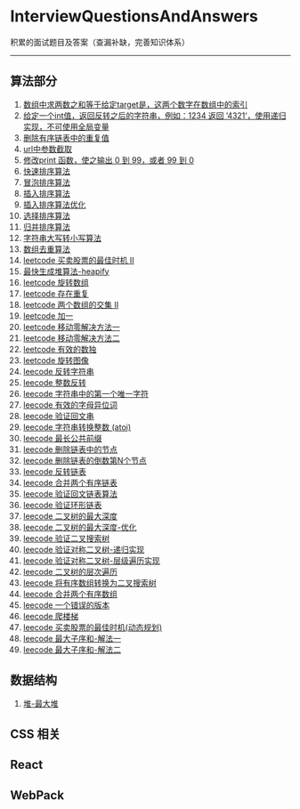 <!--
 * @description: 
 * @author: JXY
 * @Date: 2019-08-28 13:53:11
 * @Email: JXY001a@aliyun.com
 * @LastEditTime: 2019-09-09 21:52:38
 -->

# InterviewQuestionsAndAnswers
积累的面试题目及答案（查漏补缺，完善知识体系）
***
## 算法部分
1. [数组中求两数之和等于给定target是，这两个数字在数组中的索引](https://github.com/JXY001A/InterviewQuestionsAndAnswers/blob/95cfdd5a0f269398c97f4355f8256dc5247a15fc/src/algroithm.js#L6)
2. [给定一个int值，返回反转之后的字符串，例如：1234 返回 ’4321‘，使用递归实现，不可使用全局变量](https://github.com/JXY001A/InterviewQuestionsAndAnswers/blob/95cfdd5a0f269398c97f4355f8256dc5247a15fc/src/algroithm.js#L33)
3. [删除有序链表中的重复值](https://github.com/JXY001A/InterviewQuestionsAndAnswers/blob/ef67e9b19e96432faaab1b39b6ef6e70c2df944c/src/algroithm.js#L54)
4. [url中参数截取](https://github.com/JXY001A/InterviewQuestionsAndAnswers/blob/e02537311cf027d666a21d8044a9130b8892e555/src/algroithm.js#L91)
5. [修改print 函数，使之输出 0 到 99，或者 99 到 0](https://github.com/JXY001A/InterviewQuestionsAndAnswers/blob/525a590eeb2ab122910ff27e206e3c08e36a5620/src/algroithm.js#L129)
6. [快速排序算法](https://github.com/JXY001A/InterviewQuestionsAndAnswers/blob/2d42a9c58642bb3ee88caeaae7be15367033a48f/src/algroithm.js#L151)
7. [冒泡排序算法](https://github.com/JXY001A/InterviewQuestionsAndAnswers/blob/a192caf4ce89e43506a636b8961944fbd2184a0f/src/algroithm.js#L189)
8. [插入排序算法](https://github.com/JXY001A/InterviewQuestionsAndAnswers/blob/d585a6a2cf6d1b0c5cb0d3aa800fb8a1e2acd5eb/src/algroithm.js#L208)
9. [插入排序算法优化](https://github.com/JXY001A/InterviewQuestionsAndAnswers/blob/d585a6a2cf6d1b0c5cb0d3aa800fb8a1e2acd5eb/src/algroithm.js#L225)
10. [选择排序算法](https://github.com/JXY001A/InterviewQuestionsAndAnswers/blob/216dfd305804e7ef4ff4aa98721f6547eb264f7d/src/algroithm.js#L242)
11. [归并排序算法](https://github.com/JXY001A/InterviewQuestionsAndAnswers/blob/66c81d40ed7ffe24b94c0a045a4f3db8350a105b/src/algroithm.js#L264)
12. [字符串大写转小写算法](https://github.com/JXY001A/InterviewQuestionsAndAnswers/blob/d8f2761ff2bbe7db54445a06e38c7cf97c0061c7/src/algroithm.js#L305)
13. [数组去重算法](https://github.com/JXY001A/InterviewQuestionsAndAnswers/blob/e9613de8566b1c631f0153dd238ee9f0009652c1/src/algroithm.js#L331)
14. [leetcode 买卖股票的最佳时机 II](https://github.com/JXY001A/InterviewQuestionsAndAnswers/blob/e9613de8566b1c631f0153dd238ee9f0009652c1/src/algroithm.js#L348)
15. [最快生成堆算法-heapify](https://github.com/JXY001A/InterviewQuestionsAndAnswers/blob/e3220005e54140a9a93d123d4686a88819ff1576/src/maxHeap_heapify.js#L9)
16. [leetcode 旋转数组](https://github.com/JXY001A/InterviewQuestionsAndAnswers/blob/2f635582d0ac0e6b54cfd405ff31bd7a484b734d/src/algroithm.js#L366)
17. [leetcode 存在重复](https://github.com/JXY001A/InterviewQuestionsAndAnswers/blob/2f635582d0ac0e6b54cfd405ff31bd7a484b734d/src/algroithm.js#L379)
18. [leetcode 两个数组的交集 II](https://github.com/JXY001A/InterviewQuestionsAndAnswers/blob/2f635582d0ac0e6b54cfd405ff31bd7a484b734d/src/algroithm.js#L392)
19. [leetcode 加一](https://github.com/JXY001A/InterviewQuestionsAndAnswers/blob/2f635582d0ac0e6b54cfd405ff31bd7a484b734d/src/algroithm.js#L412)
20. [leetcode 移动零解决方法一](https://github.com/JXY001A/InterviewQuestionsAndAnswers/blob/d0137a813ee7aff18033f6206ac76c279b7477f7/src/algroithm.js#L439)
21. [leetcode 移动零解决方法二](https://github.com/JXY001A/InterviewQuestionsAndAnswers/blob/d0137a813ee7aff18033f6206ac76c279b7477f7/src/algroithm.js#L455)
22. [leetcode 有效的数独](https://github.com/JXY001A/InterviewQuestionsAndAnswers/blob/d0137a813ee7aff18033f6206ac76c279b7477f7/src/algroithm.js#L493)
23. [leetcode  旋转图像](https://github.com/JXY001A/InterviewQuestionsAndAnswers/blob/79118a6c587d734ba084c7baa4b813de33c88da6/src/algroithm.js#L551)
24. [leecode 反转字符串](https://github.com/JXY001A/InterviewQuestionsAndAnswers/blob/79118a6c587d734ba084c7baa4b813de33c88da6/src/algroithm.js#L574)
25. [leecode 整数反转](https://github.com/JXY001A/InterviewQuestionsAndAnswers/blob/79118a6c587d734ba084c7baa4b813de33c88da6/src/algroithm.js#L587)
26. [leecode 字符串中的第一个唯一字符](https://github.com/JXY001A/InterviewQuestionsAndAnswers/blob/79118a6c587d734ba084c7baa4b813de33c88da6/src/algroithm.js#L609)
27. [leecode 有效的字母异位词](https://github.com/JXY001A/InterviewQuestionsAndAnswers/blob/9187c5d2d27099f4b7d251d979770cbb62b651c5/src/algroithm.js#L652)
28. [leecode 验证回文串](https://github.com/JXY001A/InterviewQuestionsAndAnswers/blob/9187c5d2d27099f4b7d251d979770cbb62b651c5/src/algroithm.js#L687)
29. [leecode 字符串转换整数 (atoi)](https://github.com/JXY001A/InterviewQuestionsAndAnswers/blob/9187c5d2d27099f4b7d251d979770cbb62b651c5/src/algroithm.js#L725)
30. [leecode 最长公共前缀](https://github.com/JXY001A/InterviewQuestionsAndAnswers/blob/9187c5d2d27099f4b7d251d979770cbb62b651c5/src/algroithm.js#L745)
31. [leecode 删除链表中的节点](https://github.com/JXY001A/InterviewQuestionsAndAnswers/blob/e4d759e9cf50eed5c544e2c05ed5a034bcfa56f3/src/algroithm.js#L774)
32. [leecode 删除链表的倒数第N个节点](https://github.com/JXY001A/InterviewQuestionsAndAnswers/blob/e4d759e9cf50eed5c544e2c05ed5a034bcfa56f3/src/algroithm.js#L795)
33. [leecode 反转链表](https://github.com/JXY001A/InterviewQuestionsAndAnswers/blob/e4d759e9cf50eed5c544e2c05ed5a034bcfa56f3/src/algroithm.js#L841)
34. [leecode 合并两个有序链表](https://github.com/JXY001A/InterviewQuestionsAndAnswers/blob/e3a9a4c7fe5b08fe909384cdeddc9e62e917be73/src/algroithm.js#L883)
35. [leecode 验证回文链表算法](https://github.com/JXY001A/InterviewQuestionsAndAnswers/blob/649f8aea57749851fadfcf446ab19b1fc5a621a5/src/algroithm.js#L928)
36. [leecode 验证环形链表](https://github.com/JXY001A/InterviewQuestionsAndAnswers/blob/e62bf93ece9f09902f3f7da1fb9a0510b2362423/src/algroithm.js#L958)
37. [leecode 二叉树的最大深度](https://github.com/JXY001A/InterviewQuestionsAndAnswers/blob/6eb12b6ca0ef3b17f19892e690a56ce9f24016b9/src/algroithm.js#L988)
38. [leecode 二叉树的最大深度-优化](https://github.com/JXY001A/InterviewQuestionsAndAnswers/blob/6eb12b6ca0ef3b17f19892e690a56ce9f24016b9/src/algroithm.js#L1000)
39. [leecode 验证二叉搜索树](https://github.com/JXY001A/InterviewQuestionsAndAnswers/blob/5be6eea1df430a6576637474cc3d0966885626fa/src/algroithm.js#L1025)
40. [leecode 验证对称二叉树-递归实现](https://github.com/JXY001A/InterviewQuestionsAndAnswers/blob/6d927f6fbe395320a60c9e0ab0c6f5331583f1eb/src/algroithm.js#L1058)
41. [leecode 验证对称二叉树-层级遍历实现](https://github.com/JXY001A/InterviewQuestionsAndAnswers/blob/6d927f6fbe395320a60c9e0ab0c6f5331583f1eb/src/algroithm.js#L1073)
42. [leecode 二叉树的层次遍历](https://github.com/JXY001A/InterviewQuestionsAndAnswers/blob/4e384bcc4fc5174c9e8b7056ed074509cdc91b80/src/algroithm.js#L1109)
43. [leecode 将有序数组转换为二叉搜索树](https://github.com/JXY001A/InterviewQuestionsAndAnswers/blob/f65779b6972cc1e3c1ba8833a8b490eacdeef0d0/src/algroithm.js#L1135)
44. [leecode 合并两个有序数组](https://github.com/JXY001A/InterviewQuestionsAndAnswers/blob/ee9260c522e142121dd2752746888de7e8d8d779/src/algroithm.js#L1165)
45. [leecode 一个错误的版本](https://github.com/JXY001A/InterviewQuestionsAndAnswers/blob/14486133b81395698b822f0b8af9892a851b3908/src/algroithm.js#L1191)
46. [leecode 爬楼梯](https://github.com/JXY001A/InterviewQuestionsAndAnswers/blob/441a04c4a660513e629e3447b8a5ef899749cbe7/src/algroithm.js#L1230)
47. [leecode 买卖股票的最佳时机(动态规划)](https://github.com/JXY001A/InterviewQuestionsAndAnswers/blob/2a9c8211c950cca581126495dc98ca845430a5c0/src/algroithm.js#L1247)
48. [leecode 最大子序和-解法一](https://github.com/JXY001A/InterviewQuestionsAndAnswers/blob/3867bd3b7e2ca5c255a59abbfbf43ec74e324a39/src/algroithm.js#L1264)
49. [leecode 最大子序和-解法二](https://github.com/JXY001A/InterviewQuestionsAndAnswers/blob/3867bd3b7e2ca5c255a59abbfbf43ec74e324a39/src/algroithm.js#L1284)
## 数据结构
1. [堆-最大堆](https://github.com/JXY001A/InterviewQuestionsAndAnswers/blob/bd1fa32de8e3c27b2134a623ccdc84847e10b806/src/maxHeap.js#L9)
## CSS 相关
## React
## WebPack
